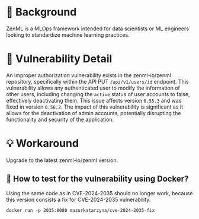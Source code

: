 # :mag_right: Background
ZenML is a MLOps framework intended for data scientists or ML engineers looking to standardize machine learning practices.

# :bug: Vulnerability Detail
An improper authorization vulnerability exists in the zenml-io/zenml repository, specifically within the API PUT `/api/v1/users/id` endpoint. This vulnerability allows any authenticated user to modify the information of other users, including changing the `active` status of user accounts to false, effectively deactivating them. This issue affects version `0.55.3` and was fixed in version `0.56.2`. The impact of this vulnerability is significant as it allows for the deactivation of admin accounts, potentially disrupting the functionality and security of the application.

# :bulb: Workaround
Upgrade to the latest zenml-io/zenml version.
 
## :whale: How to test for the vulnerability using Docker?
Using the same code as in CVE-2024-2035 should no longer work, because this version consists a fix for CVE-2024-2035 vulnerability.

```
docker run -p 2035:8080 mazurkatarzyna/cve-2024-2035-fix
```
